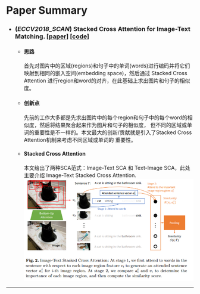 # Paper Summary
- ### (*ECCV2018_SCAN*) Stacked Cross Attention for Image-Text Matching. [[paper](https://openaccess.thecvf.com/content_ECCV_2018/papers/Kuang-Huei_Lee_Stacked_Cross_Attention_ECCV_2018_paper.pdf)] [[code](https://github.com/kuanghuei/SCAN)]
    - #### 思路
        首先对图片中的区域(regions)和句子中的单词(words)进行编码并将它们映射到相同的嵌入空间(embedding space)，然后通过
        Stacked Cross Attention 进行region和word的对齐，在此基础上求出图片和句子的相似度。
    - #### 创新点
        先前的工作大多都是先求出图片中的每个region和句子中的每个word的相似度，然后将结果聚合起来作为图片和句子的相似度，
        但不同的区域或单词的重要性是不一样的。本文最大的创新/贡献就是引入了Stacked Cross Attention机制来考虑不同区域或单词的
        重要性。
    - #### Stacked Cross Attention
        本文给出了两种SCA范式：Image-Text SCA 和 Text-Image SCA，此处主要介绍 Image-Text Stacked Cross Attention.
        ![框架图](https://github.com/ZenglaiMa/cross-modal-retrieval-learning/blob/main/images/Cross-Modal-Interaction/SCAN/1.png)
---